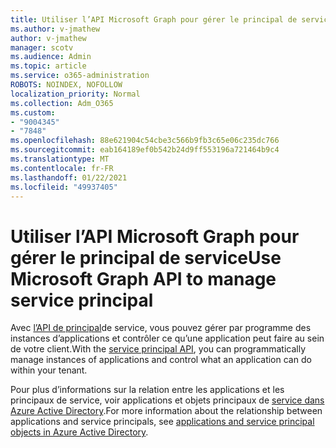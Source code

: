 ```yaml
---
title: Utiliser l’API Microsoft Graph pour gérer le principal de service
ms.author: v-jmathew
author: v-jmathew
manager: scotv
ms.audience: Admin
ms.topic: article
ms.service: o365-administration
ROBOTS: NOINDEX, NOFOLLOW
localization_priority: Normal
ms.collection: Adm_O365
ms.custom:
- "9004345"
- "7848"
ms.openlocfilehash: 88e621904c54cbe3c566b9fb3c65e06c235dc766
ms.sourcegitcommit: eab164189ef0b542b24d9ff553196a721464b9c4
ms.translationtype: MT
ms.contentlocale: fr-FR
ms.lasthandoff: 01/22/2021
ms.locfileid: "49937405"
---
```

# <a name="use-microsoft-graph-api-to-manage-service-principal"></a><span data-ttu-id="db5ab-102">Utiliser l’API Microsoft Graph pour gérer le principal de service</span><span class="sxs-lookup"><span data-stu-id="db5ab-102">Use Microsoft Graph API to manage service principal</span></span>

<span data-ttu-id="db5ab-103">Avec [l’API de principal](https://docs.microsoft.com/graph/api/resources/serviceprincipal)de service, vous pouvez gérer par programme des instances d’applications et contrôler ce qu’une application peut faire au sein de votre client.</span><span class="sxs-lookup"><span data-stu-id="db5ab-103">With the [service principal API](https://docs.microsoft.com/graph/api/resources/serviceprincipal), you can programmatically manage instances of applications and control what an application can do within your tenant.</span></span>

<span data-ttu-id="db5ab-104">Pour plus d’informations sur la relation entre les applications et les principaux de service, voir applications et objets principaux de [service dans Azure Active Directory](https://docs.microsoft.com/azure/active-directory/develop/app-objects-and-service-principals).</span><span class="sxs-lookup"><span data-stu-id="db5ab-104">For more information about the relationship between applications and service principals, see [applications and service principal objects in Azure Active Directory](https://docs.microsoft.com/azure/active-directory/develop/app-objects-and-service-principals).</span></span>
